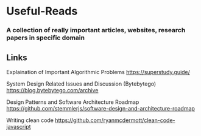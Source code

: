 # Useful-Reads

### A collection of really important articles, websites, research papers in specific domain

## Links

Explaination of Important Algorithmic Problems https://superstudy.guide/   

System Design Related Issues and Discussion (Bytebytego) https://blog.bytebytego.com/archive

Design Patterns and Software Architecture Roadmap https://github.com/stemmlerjs/software-design-and-architecture-roadmap

Writing clean code https://github.com/ryanmcdermott/clean-code-javascript
